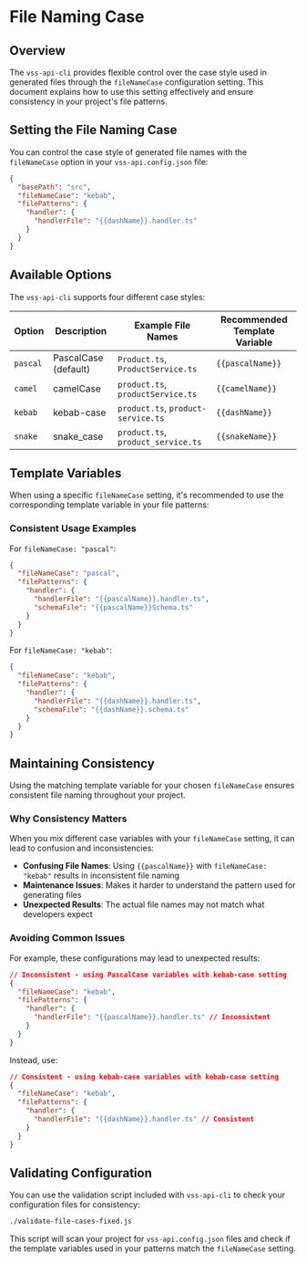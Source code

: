 # File Naming Case

## Overview

The `vss-api-cli` provides flexible control over the case style used in generated files through the `fileNameCase` configuration setting. This document explains how to use this setting effectively and ensure consistency in your project's file patterns.

## Setting the File Naming Case

You can control the case style of generated file names with the `fileNameCase` option in your `vss-api.config.json` file:

```json
{
  "basePath": "src",
  "fileNameCase": "kebab",
  "filePatterns": {
    "handler": {
      "handlerFile": "{{dashName}}.handler.ts"
    }
  }
}
```

## Available Options

The `vss-api-cli` supports four different case styles:

| Option | Description | Example File Names | Recommended Template Variable |
|--------|-------------|-------------------|------------------------------|
| `pascal` | PascalCase (default) | `Product.ts`, `ProductService.ts` | `{{pascalName}}` |
| `camel` | camelCase | `product.ts`, `productService.ts` | `{{camelName}}` |
| `kebab` | kebab-case | `product.ts`, `product-service.ts` | `{{dashName}}` |
| `snake` | snake_case | `product.ts`, `product_service.ts` | `{{snakeName}}` |

## Template Variables

When using a specific `fileNameCase` setting, it's recommended to use the corresponding template variable in your file patterns:

### Consistent Usage Examples

For `fileNameCase: "pascal"`:
```json
{
  "fileNameCase": "pascal",
  "filePatterns": {
    "handler": {
      "handlerFile": "{{pascalName}}.handler.ts",
      "schemaFile": "{{pascalName}}Schema.ts"
    }
  }
}
```

For `fileNameCase: "kebab"`:
```json
{
  "fileNameCase": "kebab",
  "filePatterns": {
    "handler": {
      "handlerFile": "{{dashName}}.handler.ts",
      "schemaFile": "{{dashName}}.schema.ts"
    }
  }
}
```

## Maintaining Consistency

Using the matching template variable for your chosen `fileNameCase` ensures consistent file naming throughout your project.

### Why Consistency Matters

When you mix different case variables with your `fileNameCase` setting, it can lead to confusion and inconsistencies:

- **Confusing File Names**: Using `{{pascalName}}` with `fileNameCase: "kebab"` results in inconsistent file naming
- **Maintenance Issues**: Makes it harder to understand the pattern used for generating files
- **Unexpected Results**: The actual file names may not match what developers expect

### Avoiding Common Issues

For example, these configurations may lead to unexpected results:

```json
// Inconsistent - using PascalCase variables with kebab-case setting
{
  "fileNameCase": "kebab",
  "filePatterns": {
    "handler": {
      "handlerFile": "{{pascalName}}.handler.ts" // Inconsistent
    }
  }
}
```

Instead, use:

```json
// Consistent - using kebab-case variables with kebab-case setting
{
  "fileNameCase": "kebab",
  "filePatterns": {
    "handler": {
      "handlerFile": "{{dashName}}.handler.ts" // Consistent
    }
  }
}
```

## Validating Configuration

You can use the validation script included with `vss-api-cli` to check your configuration files for consistency:

```bash
./validate-file-cases-fixed.js
```

This script will scan your project for `vss-api.config.json` files and check if the template variables used in your patterns match the `fileNameCase` setting.
